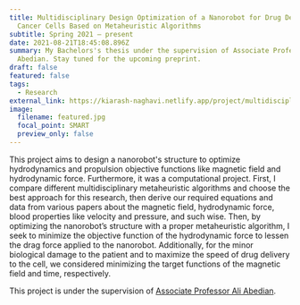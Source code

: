 ```yaml
---
title: Multidisciplinary Design Optimization of a Nanorobot for Drug Delivery to
  Cancer Cells Based on Metaheuristic Algorithms
subtitle: Spring 2021 – present
date: 2021-08-21T18:45:08.896Z
summary: My Bachelors's thesis under the supervision of Associate Professor Ali
  Abedian. Stay tuned for the upcoming preprint.
draft: false
featured: false
tags:
  - Research
external_link: https://kiarash-naghavi.netlify.app/project/multidisciplinary-design-optimization-of-a-nanorobot-for-drug-delivery-to-cancer-cells-based-on-genetic-algorithms/
image:
  filename: featured.jpg
  focal_point: SMART
  preview_only: false
---
```

This project aims to design a nanorobot's structure to optimize hydrodynamics and propulsion objective functions like magnetic field and hydrodynamic force. Furthermore, it was a computational project. First, I compare different multidisciplinary metaheuristic algorithms and choose the best approach for this research, then derive our required equations and data from various papers about the magnetic field, hydrodynamic force, blood properties like velocity and pressure, and such wise. Then, by optimizing the nanorobot’s structure with a proper metaheuristic algorithm, I seek to minimize the objective function of the hydrodynamic force to lessen the drag force applied to the nanorobot. Additionally, for the minor biological damage to the patient and to maximize the speed of drug delivery to the cell, we considered minimizing the target functions of the magnetic field and time, respectively.

This project is under the supervision of [Associate Professor Ali Abedian](http://ae.sharif.edu/~portal/faculty/1921714931).